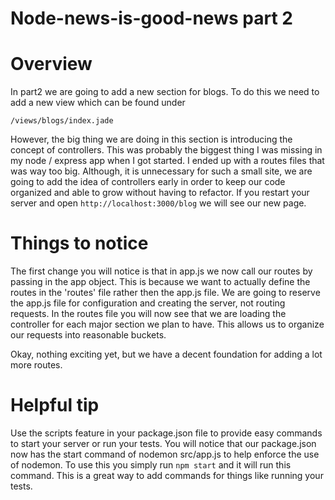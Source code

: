 Node-news-is-good-news part 2
================

Overview
================

In part2 we are going to add a new section for blogs.  To do this we need to add a new view which can be found under

`/views/blogs/index.jade`

However, the big thing we are doing in this section is introducing the concept of controllers.  This was probably the biggest thing I was missing in my node / express app when I got started.  I ended up with a routes files that was way too big.  Although, it is unnecessary for such a small site, we are going to add the idea of controllers early in order to keep our code organized and able to grow without having to refactor.  If you restart your server and open `http://localhost:3000/blog` we will see our new page. 

Things to notice
================

The first change you will notice is that in app.js we now call our routes by passing in the app object.  This is because we want to actually define the routes in the 'routes' file rather then the app.js file.  We are going to reserve the app.js file for configuration and creating the server, not routing requests.  In the routes file you will now see that we are loading the controller for each major section we plan to have.  This allows us to organize our requests into reasonable buckets.

Okay, nothing exciting yet, but we have a decent foundation for adding a lot more routes.

Helpful tip
================

Use the scripts feature in your package.json file to provide easy commands to start your server or run your tests. You will notice that our package.json now has the start command of nodemon src/app.js to help enforce the use of nodemon.  To use this you simply run `npm start` and it will run this command.  This is a great way to add commands for things like running your tests.